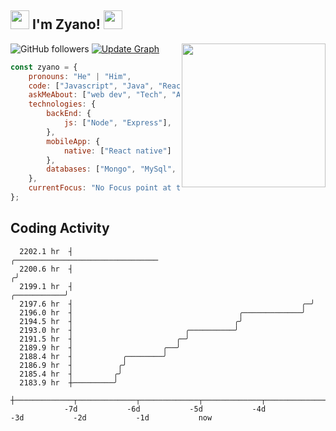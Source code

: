 <h2><img src="https://emojis.slackmojis.com/emojis/images/1531849430/4246/blob-sunglasses.gif?1531849430" width="30"/> I'm Zyano! <img src="https://emojis.slackmojis.com/emojis/images/1680554188/65018/cat-roomba-exceptionally-fast.gif?1680554188" width="30"></h2>
<img align='right' src="https://media.giphy.com/media/M9gbBd9nbDrOTu1Mqx/giphy.gif" width="230">

![GitHub followers](https://img.shields.io/github/followers/Zyano0x?label=Follow&style=social)
[![Update Graph](https://github.com/Zyano0x/Zyano0x/actions/workflows/Graph.yml/badge.svg?branch=main&event=workflow_dispatch)](https://github.com/Zyano0x/Zyano0x/actions/workflows/Graph.yml)

```javascript
const zyano = {
    pronouns: "He" | "Him",
    code: ["Javascript", "Java", "React"],
    askMeAbout: ["web dev", "Tech", "App dev"],
    technologies: {
        backEnd: {
            js: ["Node", "Express"],
        },
        mobileApp: {
            native: ["React native"]
        },
        databases: ["Mongo", "MySql", "MSSQL"],
    },
    currentFocus: "No Focus point at this time",
};
```
<h2 align="left">Coding Activity</h2>

<!-- prettier-ignore-start -->
<!-- START_SECTION:ascii_graph -->

```
  2202.1 hr  ┤                                                                  ╭──────────────────────────────── 
  2200.6 hr  ┤                                                                 ╭╯                                 
  2199.1 hr  ┤                                                     ╭───────────╯                                  
  2197.6 hr  ┤                                                   ╭─╯                                              
  2196.0 hr  ┤                                     ╭─────────────╯                                                
  2194.5 hr  ┤                                    ╭╯                                                              
  2193.0 hr  ┤                         ╭──────────╯                                                               
  2191.5 hr  ┤                       ╭─╯                                                                          
  2189.9 hr  ┤                    ╭──╯                                                                            
  2188.4 hr  ┤           ╭────────╯                                                                               
  2186.9 hr  ┤          ╭╯                                                                                        
  2185.4 hr  ┤         ╭╯                                                                                         
  2183.9 hr  ┼─────────╯                                                                                          
             ┼─────────────┬─────────────┬─────────────┬─────────────┬─────────────┬─────────────┬─────────────┤ 
            -7d           -6d           -5d           -4d           -3d           -2d           -1d           now
```

<!-- END_SECTION:ascii_graph -->
<!-- prettier-ignore-end -->
